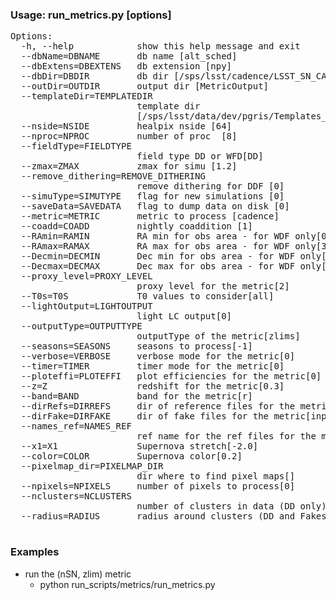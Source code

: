 ### Usage: run_metrics.py [options] ###
<pre>
Options:
  -h, --help            show this help message and exit
  --dbName=DBNAME       db name [alt_sched]
  --dbExtens=DBEXTENS   db extension [npy]
  --dbDir=DBDIR         db dir [/sps/lsst/cadence/LSST_SN_CADENCE/cadence_db]
  --outDir=OUTDIR       output dir [MetricOutput]
  --templateDir=TEMPLATEDIR
                        template dir
                        [/sps/lsst/data/dev/pgris/Templates_final_new]
  --nside=NSIDE         healpix nside [64]
  --nproc=NPROC         number of proc  [8]
  --fieldType=FIELDTYPE
                        field type DD or WFD[DD]
  --zmax=ZMAX           zmax for simu [1.2]
  --remove_dithering=REMOVE_DITHERING
                        remove dithering for DDF [0]
  --simuType=SIMUTYPE   flag for new simulations [0]
  --saveData=SAVEDATA   flag to dump data on disk [0]
  --metric=METRIC       metric to process [cadence]
  --coadd=COADD         nightly coaddition [1]
  --RAmin=RAMIN         RA min for obs area - for WDF only[0.0]
  --RAmax=RAMAX         RA max for obs area - for WDF only[360.0]
  --Decmin=DECMIN       Dec min for obs area - for WDF only[-1.0]
  --Decmax=DECMAX       Dec max for obs area - for WDF only[-1.0]
  --proxy_level=PROXY_LEVEL
                        proxy level for the metric[2]
  --T0s=T0S             T0 values to consider[all]
  --lightOutput=LIGHTOUTPUT
                        light LC output[0]
  --outputType=OUTPUTTYPE
                        outputType of the metric[zlims]
  --seasons=SEASONS     seasons to process[-1]
  --verbose=VERBOSE     verbose mode for the metric[0]
  --timer=TIMER         timer mode for the metric[0]
  --ploteffi=PLOTEFFI   plot efficiencies for the metric[0]
  --z=Z                 redshift for the metric[0.3]
  --band=BAND           band for the metric[r]
  --dirRefs=DIRREFS     dir of reference files for the metric[reference_files]
  --dirFake=DIRFAKE     dir of fake files for the metric[input/Fake_cadence]
  --names_ref=NAMES_REF
                        ref name for the ref files for the metric[SNCosmo]
  --x1=X1               Supernova stretch[-2.0]
  --color=COLOR         Supernova color[0.2]
  --pixelmap_dir=PIXELMAP_DIR
                        dir where to find pixel maps[]
  --npixels=NPIXELS     number of pixels to process[0]
  --nclusters=NCLUSTERS
                        number of clusters in data (DD only)[0]
  --radius=RADIUS       radius around clusters (DD and Fakes)[4.0]

</pre>

### Examples ###

<ul>
<li>  run the (nSN, zlim) metric
      <ul>
     <li> python run_scripts/metrics/run_metrics.py  </li>
     </ul>
     </li>

</li>